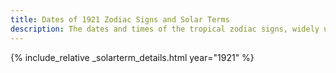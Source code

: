 ```yaml
---
title: Dates of 1921 Zodiac Signs and Solar Terms
description: The dates and times of the tropical zodiac signs, widely used in western astrology, and solar terms of year 1921
---
```

{% include_relative _solarterm_details.html year="1921" %}
